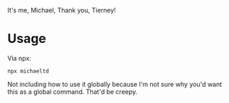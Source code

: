 It's me, Michael,
    Thank you, Tierney!

# Usage
Via npx:
```
npx michaeltd
```

Not including how to use it globally because I'm not sure why you'd want this as a global command. That'd be creepy.